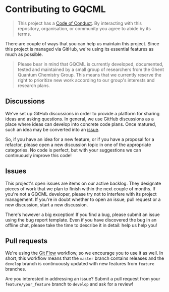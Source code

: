 # Contributing to GQCML

> This project has a [Code of Conduct](https://github.com/GQCG/gqcp/blob/master/CODE_OF_CONDUCT.md).
> By interacting with this repository, organisation, or community you agree to abide by its terms.

There are couple of ways that you can help us maintain this project. Since this project is managed via GitHub, we're using its essential features as much as possible.

> Please bear in mind that GQCML is currently developed, documented, tested and maintained by a small group of researchers from the Ghent Quantum Chemistry Group. This means that we currently reserve the right to prioritize new work according to our group's interests and research plans.


## Discussions

We've set up GitHub discussions in order to provide a platform for sharing ideas and asking questions. In general, we use GitHub discussions as a place where ideas can develop into concrete code plans. Once matured, such an idea may be converted into an [issue](#issues).

So, if you have an idea for a new feature, or if you have a proposal for a refactor, please open a new discussion topic in one of the appropriate categories. No code is perfect, but with your suggestions we can continuously improve this code!


## Issues

This project's open issues are items on our active backlog. They designate pieces of work that we plan to finish within the next couple of months. If you're not a GQCML developer, please try not to interfere with its project management. If you're in doubt whether to open an issue, pull request or a new discussion, start a new discussion.

There's however a big exception! If you find a bug, please submit an issue using the bug report template. Even if you have discovered the bug in an offline chat, please take the time to describe it in detail: help us help you!


## Pull requests

We're using the [Git Flow](https://datasift.github.io/gitflow/IntroducingGitFlow.html) workflow, so we encourage you to use it as well. In short, this workflow means that the `master` branch contains releases and the `develop` branch is continuously updated with new features from `feature` branches.

Are you interested in addressing an issue? Submit a pull request from your `feature/your_feature` branch to `develop` and ask for a review!
